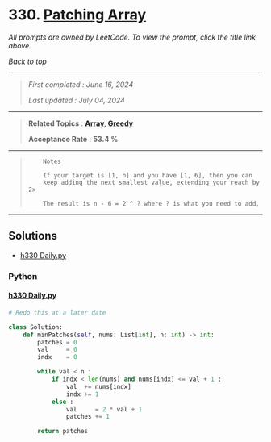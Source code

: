 # 330. [Patching Array](<https://leetcode.com/problems/patching-array>)

*All prompts are owned by LeetCode. To view the prompt, click the title link above.*

*[Back to top](<../README.md>)*

------

> *First completed : June 16, 2024*
>
> *Last updated : July 04, 2024*

------

> **Related Topics** : **[Array](<by_topic/Array.md>), [Greedy](<by_topic/Greedy.md>)**
>
> **Acceptance Rate** : **53.4 %**

------

> 
> ``` 
>     Notes
> 
>     If your target is [1, n] and you have [1, 6], then you can 
>     keep adding the next smallest value, extending your reach by 2x
> 
>     The result is n - 6 = 2 ^ ? where ? is what you need to add,
> ```

------

## Solutions

- [h330 Daily.py](<../my-submissions/h330 Daily.py>)
### Python
#### [h330 Daily.py](<../my-submissions/h330 Daily.py>)
```Python
# Redo this at a later date

class Solution:
    def minPatches(self, nums: List[int], n: int) -> int:
        patches = 0
        val     = 0
        indx    = 0

        while val < n :
            if indx < len(nums) and nums[indx] <= val + 1 :
                val  += nums[indx]
                indx += 1
            else :
                val     = 2 * val + 1
                patches += 1

        return patches


```

